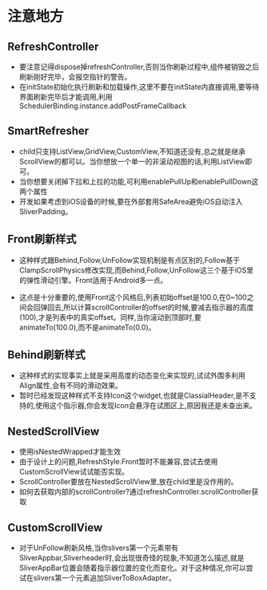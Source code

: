 # 注意地方

## RefreshController
* 要注意记得dispose掉refreshController,否则当你刷新过程中,组件被销毁之后刷新刚好完毕，会报空指针的警告。
* 在initState初始化执行刷新和加载操作,这里不要在initState内直接调用,要等待界面刷新完毕后才能调用,利用SchedulerBinding.instance.addPostFrameCallback

## SmartRefresher
* child只支持ListView,GridView,CustomView,不知道还没有,总之就是继承ScrollView的都可以。当你想放一个单一的非滚动视图的话,利用ListView即可。
* 当你想要关闭掉下拉和上拉的功能,可利用enablePullUp和enablePullDown这两个属性
* 开发如果考虑到iOS设备的时候,要在外部套用SafeArea避免iOS自动注入SliverPadding。

## Front刷新样式
* 这种样式跟Behind,Follow,UnFollow实现机制是有点区别的,Follow基于ClampScrollPhysics修改实现,而Behind,Follow,UnFollow这三个基于iOS里的弹性滑动引擎。Front适用于Android多一点。

* 这点是十分重要的,使用Front这个风格后,列表初始offset是100.0,在0~100之间会回弹回去,所以计算scrollController的offset的时候,要减去指示器的高度(100),才是列表中的真实offset。同样,当你滚动到顶部时,要animateTo(100.0),而不是animateTo(0.0)。

## Behind刷新样式
* 这种样式的实现事实上就是采用高度的动态变化来实现的,试试外围多利用Align属性,会有不同的滑动效果。
* 暂时已经发现这种样式不支持Icon这个widget,也就是ClassialHeader,是不支持的,使用这个指示器,你会发现Icon会悬浮在试图区上,原因我还是未查出来。

## NestedScrollView
* 使用isNestedWrapped才能生效
* 由于设计上的问题,RefreshStyle.Front暂时不能兼容,尝试去使用CustomScrollView试试能否实现。
* ScrollController要放在NestedScrollView里,放在child里是没作用的。
* 如何去获取内部的scrollController?通过refreshController.scrollController获取


## CustomScrollView
* 对于UnFollow刷新风格,当你slivers第一个元素带有SliverAppbar,Sliverheader时,会出现很奇怪的现象,不知道怎么描述,就是SliverAppBar位置会随着指示器位置的变化而变化。对于这种情况,你可以尝试在slivers第一个元素追加SliverToBoxAdapter。